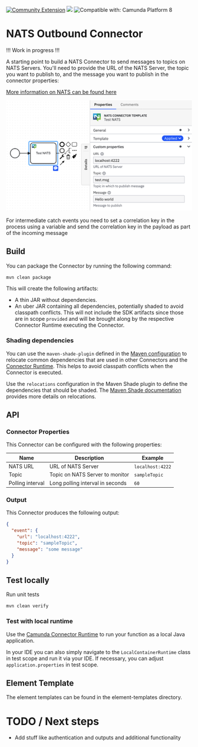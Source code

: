 [![Community Extension](https://img.shields.io/badge/Community%20Extension-An%20open%20source%20community%20maintained%20project-FF4700)](https://github.com/camunda-community-hub/community)
[![](https://img.shields.io/badge/Lifecycle-Proof%20of%20Concept-blueviolet)](https://github.com/Camunda-Community-Hub/community/blob/main/extension-lifecycle.md#proof-of-concept-)
![Compatible with: Camunda Platform 8](https://img.shields.io/badge/Compatible%20with-Camunda%20Platform%208-0072Ce)

# NATS Outbound Connector

!!! Work in progress !!!

A starting point to build a NATS Connector to send messages to topics on NATS Servers. You'll need to provide the URL of the NATS Server, the topic you want to publish to, and the message you want to publish 
in the connector properties:

[More information on NATS can be found here](https://nats.io)

![](./images/setup.png)

For intermediate catch events you need to set a correlation key in the process using a variable and send the correlation key in the payload as part of the incoming message

## Build

You can package the Connector by running the following command:

```bash
mvn clean package
```

This will create the following artifacts:

- A thin JAR without dependencies.
- An uber JAR containing all dependencies, potentially shaded to avoid classpath conflicts. This will not include the SDK artifacts since those are in scope `provided` and will be brought along by the respective Connector Runtime executing the Connector.

### Shading dependencies

You can use the `maven-shade-plugin` defined in the [Maven configuration](./pom.xml) to relocate common dependencies
that are used in other Connectors and the [Connector Runtime](https://github.com/camunda-community-hub/spring-zeebe/tree/master/connector-runtime#building-connector-runtime-bundles).
This helps to avoid classpath conflicts when the Connector is executed.

Use the `relocations` configuration in the Maven Shade plugin to define the dependencies that should be shaded.
The [Maven Shade documentation](https://maven.apache.org/plugins/maven-shade-plugin/examples/class-relocation.html)
provides more details on relocations.

## API

### Connector Properties

This Connector can be configured with the following properties:


| Name                                                     | Description                                    | Example                               |
|----------------------------------------------------------|------------------------------------------------|---------------------------------------|
| NATS URL                                                 | URL of NATS Server                             | `localhost:4222`                      |
| Topic                                                    | Topic on NATS Server to monitor                | `sampleTopic`                         |
| Polling interval                                         | Long polling interval in seconds               | `60`                                  |

### Output

This Connector produces the following output:

```json
{
  "event": {
    "url": "localhost:4222",
    "topic": "sampleTopic",
    "message": "some message"
  }
}
```

## Test locally

Run unit tests

```bash
mvn clean verify
```

### Test with local runtime

Use the [Camunda Connector Runtime](https://github.com/camunda-community-hub/spring-zeebe/tree/master/connector-runtime#building-connector-runtime-bundles) to run your function as a local Java application.

In your IDE you can also simply navigate to the `LocalContainerRuntime` class in test scope and run it via your IDE.
If necessary, you can adjust `application.properties` in test scope.

## Element Template

The element templates can be found in the element-templates directory.


# TODO / Next steps

- Add stuff like authentication and outputs and additional functionality


